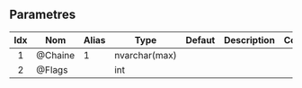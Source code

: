 ﻿[//]: outils.MGX_AFCTS_APP_COMPRESS_TEXT


[//]: s{Parametres/}
## Parametres
[//]: t{Parametres/}

| Idx | Nom     | Alias | Type          | Defaut | Description | Commentaire | Version | Spe | Dev |
| :-: | ------- | ----- | ------------- | ------ | ----------- | ----------- | ------- | :-: | --- |
|  1  | @Chaine |     1 | nvarchar(max) |        |             |             |         | [ ] |     |
|  2  | @Flags  |       | int           |        |             |             |         | [ ] |     |

[//]: t{/Parametres/}
[//]: s{/Parametres/}
